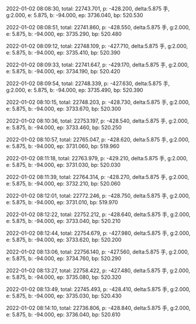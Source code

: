 2022-01-02 08:08:30, total: 22743.701, p: -428.200, delta:5.875 手, g:2.000, e: 5.875, b: -94.000, ep: 3736.040, bp: 520.530

2022-01-02 08:08:51, total: 22741.860, p: -428.550, delta:5.875 手, g:2.000, e: 5.875, b: -94.000, ep: 3735.290, bp: 520.480

2022-01-02 08:09:12, total: 22748.109, p: -427.710, delta:5.875 手, g:2.000, e: 5.875, b: -94.000, ep: 3735.410, bp: 520.390

2022-01-02 08:09:33, total: 22741.647, p: -429.170, delta:5.875 手, g:2.000, e: 5.875, b: -94.000, ep: 3734.190, bp: 520.420

2022-01-02 08:09:54, total: 22748.339, p: -427.630, delta:5.875 手, g:2.000, e: 5.875, b: -94.000, ep: 3735.490, bp: 520.390

2022-01-02 08:10:15, total: 22748.203, p: -428.730, delta:5.875 手, g:2.000, e: 5.875, b: -94.000, ep: 3733.670, bp: 520.300

2022-01-02 08:10:36, total: 22753.197, p: -428.540, delta:5.875 手, g:2.000, e: 5.875, b: -94.000, ep: 3733.460, bp: 520.250

2022-01-02 08:10:57, total: 22765.047, p: -428.620, delta:5.875 手, g:2.000, e: 5.875, b: -94.000, ep: 3731.060, bp: 519.960

2022-01-02 08:11:18, total: 22763.979, p: -429.210, delta:5.875 手, g:2.000, e: 5.875, b: -94.000, ep: 3731.030, bp: 520.030

2022-01-02 08:11:39, total: 22764.314, p: -428.270, delta:5.875 手, g:2.000, e: 5.875, b: -94.000, ep: 3732.210, bp: 520.060

2022-01-02 08:12:01, total: 22772.246, p: -428.750, delta:5.875 手, g:2.000, e: 5.875, b: -94.000, ep: 3731.010, bp: 519.970

2022-01-02 08:12:22, total: 22752.212, p: -428.640, delta:5.875 手, g:2.000, e: 5.875, b: -94.000, ep: 3733.040, bp: 520.210

2022-01-02 08:12:44, total: 22754.679, p: -427.980, delta:5.875 手, g:2.000, e: 5.875, b: -94.000, ep: 3733.620, bp: 520.200

2022-01-02 08:13:06, total: 22756.140, p: -427.560, delta:5.875 手, g:2.000, e: 5.875, b: -94.000, ep: 3734.760, bp: 520.290

2022-01-02 08:13:27, total: 22758.422, p: -427.480, delta:5.875 手, g:2.000, e: 5.875, b: -94.000, ep: 3735.080, bp: 520.320

2022-01-02 08:13:49, total: 22745.493, p: -428.410, delta:5.875 手, g:2.000, e: 5.875, b: -94.000, ep: 3735.030, bp: 520.430

2022-01-02 08:14:10, total: 22736.806, p: -428.840, delta:5.875 手, g:2.000, e: 5.875, b: -94.000, ep: 3736.040, bp: 520.610